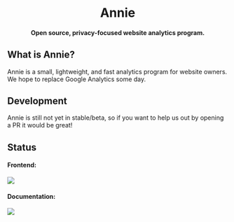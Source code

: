<h1 align="center">
  Annie
</h1>

<h4 align="center">
  Open source, privacy-focused website analytics program.
</h4>

## What is Annie?

Annie is a small, lightweight, and fast analytics program for website owners. We hope to replace Google Analytics some day.

## Development

Annie is still not yet in stable/beta, so if you want to help us out by opening a PR it would be great!

## Status

#### Frontend:
[![](https://api.netlify.com/api/v1/badges/f378d32c-8327-4ce6-8700-51553d674b0a/deploy-status)](https://app.netlify.com/sites/annieapp/deploys)

#### Documentation:
[![](https://api.cirrus-ci.com/github/annieapp/annie.svg?task=deploy)](https://docs.annieapp.co)
